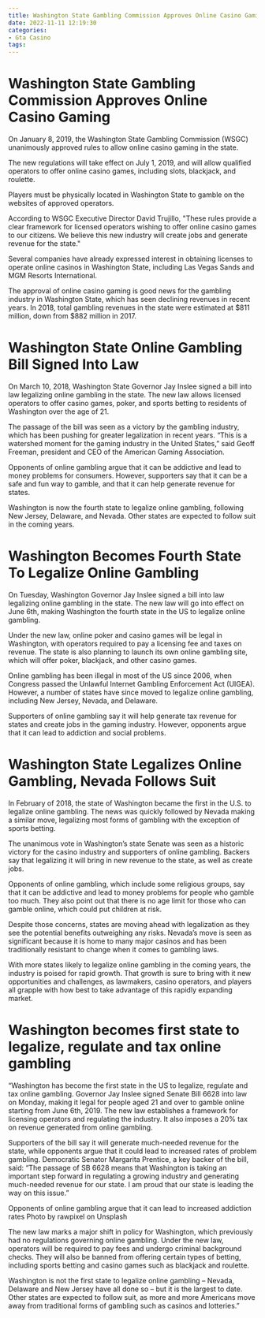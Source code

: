 ```yaml
---
title: Washington State Gambling Commission Approves Online Casino Gaming
date: 2022-11-11 12:19:30
categories:
- Gta Casino
tags:
---
```



#  Washington State Gambling Commission Approves Online Casino Gaming

On January 8, 2019, the Washington State Gambling Commission (WSGC) unanimously approved rules to allow online casino gaming in the state.

The new regulations will take effect on July 1, 2019, and will allow qualified operators to offer online casino games, including slots, blackjack, and roulette.

Players must be physically located in Washington State to gamble on the websites of approved operators.

According to WSGC Executive Director David Trujillo, "These rules provide a clear framework for licensed operators wishing to offer online casino games to our citizens. We believe this new industry will create jobs and generate revenue for the state."

Several companies have already expressed interest in obtaining licenses to operate online casinos in Washington State, including Las Vegas Sands and MGM Resorts International.

The approval of online casino gaming is good news for the gambling industry in Washington State, which has seen declining revenues in recent years. In 2018, total gambling revenues in the state were estimated at $811 million, down from $882 million in 2017.

#  Washington State Online Gambling Bill Signed Into Law

On March 10, 2018, Washington State Governor Jay Inslee signed a bill into law legalizing online gambling in the state. The new law allows licensed operators to offer casino games, poker, and sports betting to residents of Washington over the age of 21.

The passage of the bill was seen as a victory by the gambling industry, which has been pushing for greater legalization in recent years. “This is a watershed moment for the gaming industry in the United States,” said Geoff Freeman, president and CEO of the American Gaming Association.

Opponents of online gambling argue that it can be addictive and lead to money problems for consumers. However, supporters say that it can be a safe and fun way to gamble, and that it can help generate revenue for states.

Washington is now the fourth state to legalize online gambling, following New Jersey, Delaware, and Nevada. Other states are expected to follow suit in the coming years.

#  Washington Becomes Fourth State To Legalize Online Gambling

On Tuesday, Washington Governor Jay Inslee signed a bill into law legalizing online gambling in the state. The new law will go into effect on June 6th, making Washington the fourth state in the US to legalize online gambling.

Under the new law, online poker and casino games will be legal in Washington, with operators required to pay a licensing fee and taxes on revenue. The state is also planning to launch its own online gambling site, which will offer poker, blackjack, and other casino games.

Online gambling has been illegal in most of the US since 2006, when Congress passed the Unlawful Internet Gambling Enforcement Act (UIGEA). However, a number of states have since moved to legalize online gambling, including New Jersey, Nevada, and Delaware.

Supporters of online gambling say it will help generate tax revenue for states and create jobs in the gaming industry. However, opponents argue that it can lead to addiction and social problems.

#  Washington State Legalizes Online Gambling, Nevada Follows Suit

In February of 2018, the state of Washington became the first in the U.S. to legalize online gambling. The news was quickly followed by Nevada making a similar move, legalizing most forms of gambling with the exception of sports betting.

The unanimous vote in Washington’s state Senate was seen as a historic victory for the casino industry and supporters of online gambling. Backers say that legalizing it will bring in new revenue to the state, as well as create jobs.

Opponents of online gambling, which include some religious groups, say that it can be addictive and lead to money problems for people who gamble too much. They also point out that there is no age limit for those who can gamble online, which could put children at risk.

Despite those concerns, states are moving ahead with legalization as they see the potential benefits outweighing any risks. Nevada’s move is seen as significant because it is home to many major casinos and has been traditionally resistant to change when it comes to gambling laws.

With more states likely to legalize online gambling in the coming years, the industry is poised for rapid growth. That growth is sure to bring with it new opportunities and challenges, as lawmakers, casino operators, and players all grapple with how best to take advantage of this rapidly expanding market.

#  Washington becomes first state to legalize, regulate and tax online gambling

“Washington has become the first state in the US to legalize, regulate and tax online gambling. Governor Jay Inslee signed Senate Bill 6628 into law on Monday, making it legal for people aged 21 and over to gamble online starting from June 6th, 2019. The new law establishes a framework for licensing operators and regulating the industry. It also imposes a 20% tax on revenue generated from online gambling.

Supporters of the bill say it will generate much-needed revenue for the state, while opponents argue that it could lead to increased rates of problem gambling. Democratic Senator Margarita Prentice, a key backer of the bill, said: “The passage of SB 6628 means that Washington is taking an important step forward in regulating a growing industry and generating much-needed revenue for our state. I am proud that our state is leading the way on this issue.”

Opponents of online gambling argue that it can lead to increased addiction rates Photo by rawpixel on Unsplash

The new law marks a major shift in policy for Washington, which previously had no regulations governing online gambling. Under the new law, operators will be required to pay fees and undergo criminal background checks. They will also be banned from offering certain types of betting, including sports betting and casino games such as blackjack and roulette.

Washington is not the first state to legalize online gambling – Nevada, Delaware and New Jersey have all done so – but it is the largest to date. Other states are expected to follow suit, as more and more Americans move away from traditional forms of gambling such as casinos and lotteries.”